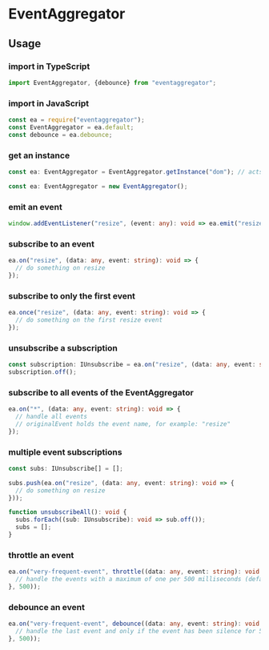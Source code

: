 # EventAggregator

## Usage

### import in TypeScript
```typescript
import EventAggregator, {debounce} from "eventaggregator";
```
### import in JavaScript
```javascript
const ea = require("eventaggregator");
const EventAggregator = ea.default;
const debounce = ea.debounce;
```

### get an instance
```typescript
const ea: EventAggregator = EventAggregator.getInstance("dom"); // acts like a Singleton

const ea: EventAggregator = new EventAggregator();
```

### emit an event
```typescript
window.addEventListener("resize", (event: any): void => ea.emit("resize", event));
```

### subscribe to an event
```typescript
ea.on("resize", (data: any, event: string): void => {
  // do something on resize
});
```

### subscribe to only the first event
```typescript
ea.once("resize", (data: any, event: string): void => {
  // do something on the first resize event
});
```

### unsubscribe a subscription
```typescript
const subscription: IUnsubscribe = ea.on("resize", (data: any, event: string): void => {...});
subscription.off();
```

### subscribe to all events of the EventAggregator
```typescript
ea.on("*", (data: any, event: string): void => {
  // handle all events
  // originalEvent holds the event name, for example: "resize"
});
```

### multiple event subscriptions
```typescript
const subs: IUnsubscribe[] = [];

subs.push(ea.on("resize", (data: any, event: string): void => {
  // do something on resize
}));

function unsubscribeAll(): void {
  subs.forEach((sub: IUnsubscribe): void => sub.off());
  subs = [];
}
```

### throttle an event
```typescript
ea.on("very-frequent-event", throttle((data: any, event: string): void => {
  // handle the events with a maximum of one per 500 milliseconds (default threshhold is 100 milliseconds)
}, 500));
```

### debounce an event
```typescript
ea.on("very-frequent-event", debounce((data: any, event: string): void => {
  // handle the last event and only if the event has been silence for 500 milliseconds (default threshhold is 100 milliseconds)
}, 500));
```